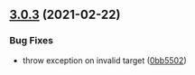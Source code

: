 ## [3.0.3](https://github.com/mariuslundgard/segmented-property/compare/v3.0.2...v3.0.3) (2021-02-22)


### Bug Fixes

* throw exception on invalid target ([0bb5502](https://github.com/mariuslundgard/segmented-property/commit/0bb550230ccbee0d17bec9e8913c25f22b0e0a1c))
